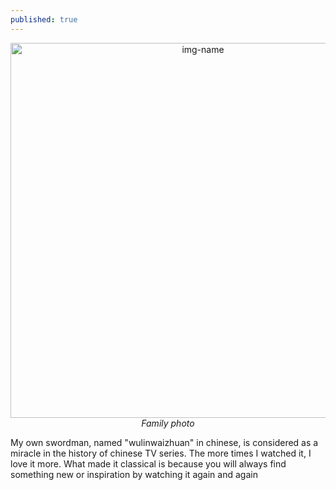 ```yaml
---
published: true
---
```

<p align="center">
  <img alt="img-name" src="{{ site.baseurl }}/images/wulinwaizhuan2.jpeg" height="auto" width="600">
    <em>Family photo</em>
</p>

My own swordman, named "wulinwaizhuan" in chinese, is considered as a miracle in the history of chinese TV series. The more times I watched it, I love it more. What made it classical is because you will always find something new or inspiration by watching it again and again
